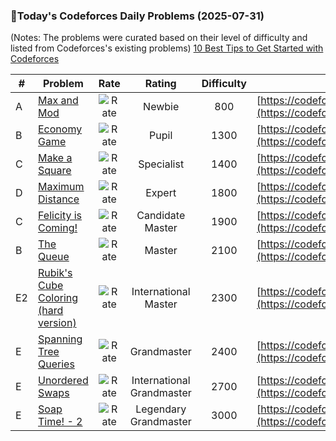 ### 🌟Today's Codeforces Daily Problems (2025-07-31)
(Notes: The problems were curated based on their level of difficulty and listed from Codeforces's existing problems)
[10 Best Tips to Get Started with Codeforces](https://github.com/ika9810/Codeforces-Daily-Problems/blob/main/10%20Best%20Tips%20to%20Get%20Started%20with%20Codeforces.md)

| # | Problem | Rate| Rating | Difficulty | Contest |
|---| ----- | :--------: | :----------: | :----------: | ---------- |
|A|[Max and Mod](https://codeforces.com/contest/2084/problem/A)|![Rate](https://img.shields.io/badge/Newbie-800-lightgrey)|Newbie|800|[https://codeforces.com/contest/2084](https://codeforces.com/contest/2084)|
|B|[Economy Game](https://codeforces.com/contest/681/problem/B)|![Rate](https://img.shields.io/badge/Pupil-1300-brightgreen)|Pupil|1300|[https://codeforces.com/contest/681](https://codeforces.com/contest/681)|
|C|[Make a Square](https://codeforces.com/contest/962/problem/C)|![Rate](https://img.shields.io/badge/Specialist-1400-9cf)|Specialist|1400|[https://codeforces.com/contest/962](https://codeforces.com/contest/962)|
|D|[Maximum Distance](https://codeforces.com/contest/1081/problem/D)|![Rate](https://img.shields.io/badge/Expert-1800-blue)|Expert|1800|[https://codeforces.com/contest/1081](https://codeforces.com/contest/1081)|
|C|[Felicity is Coming!](https://codeforces.com/contest/757/problem/C)|![Rate](https://img.shields.io/badge/Candidate%20Master-1900-blueviolet)|Candidate Master|1900|[https://codeforces.com/contest/757](https://codeforces.com/contest/757)|
|B|[The Queue](https://codeforces.com/contest/767/problem/B)|![Rate](https://img.shields.io/badge/Master-2100-orange)|Master|2100|[https://codeforces.com/contest/767](https://codeforces.com/contest/767)|
|E2|[Rubik's Cube Coloring (hard version)](https://codeforces.com/contest/1594/problem/E2)|![Rate](https://img.shields.io/badge/International%20Master-2300-orange)|International Master|2300|[https://codeforces.com/contest/1594](https://codeforces.com/contest/1594)|
|E|[Spanning Tree Queries](https://codeforces.com/contest/1633/problem/E)|![Rate](https://img.shields.io/badge/Grandmaster-2400-red)|Grandmaster|2400|[https://codeforces.com/contest/1633](https://codeforces.com/contest/1633)|
|E|[Unordered Swaps](https://codeforces.com/contest/1682/problem/E)|![Rate](https://img.shields.io/badge/International%20Grandmaster-2700-red)|International Grandmaster|2700|[https://codeforces.com/contest/1682](https://codeforces.com/contest/1682)|
|E|[Soap Time! - 2](https://codeforces.com/contest/185/problem/E)|![Rate](https://img.shields.io/badge/Legendary%20Grandmaster-3000-red)|Legendary Grandmaster|3000|[https://codeforces.com/contest/185](https://codeforces.com/contest/185)|
